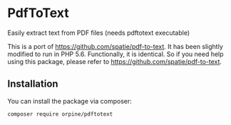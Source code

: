 # PdfToText
Easily extract text from PDF files (needs pdftotext executable)

This is a port of https://github.com/spatie/pdf-to-text. It has been slightly modified to run in PHP 5.6. 
Functionally, it is identical. So if you need help using this package,
please refer to https://github.com/spatie/pdf-to-text.

## Installation

You can install the package via composer:

```bash
composer require orpine/pdftotext
```
